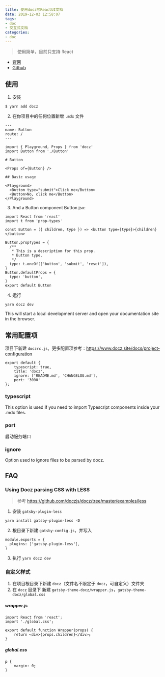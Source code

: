 ```yaml
---
title: 使用docz写ReactUI文档
date: 2019-12-03 12:58:07
tags:
- doc
- 交互式文档
categories:
- doc
---
```


> 使用简单，目前只支持 React

- [官网](https://www.docz.site/)
- [Github](https://github.com/doczjs/docz)

## 使用

1. 安装

```
$ yarn add docz
```

2. 在你项目中的任何位置新增 `.mdx` 文件
<!-- more -->

```
---
name: Button
route: /
---

import { Playground, Props } from 'docz'
import Button from './Button'

# Button

<Props of={Button} />

## Basic usage

<Playground>
  <Button type="submit">Click me</Button>
  <Button>No, click me</Button>
</Playground>
```

3. And a Button component Button.jsx:

```
import React from 'react'
import t from 'prop-types'

const Button = ({ children, type }) => <button type={type}>{children}</button>

Button.propTypes = {
  /**
   * This is a description for this prop.
   * Button type.
   */
  type: t.oneOf(['button', 'submit', 'reset']),
}
Button.defaultProps = {
  type: 'button',
}
export default Button
```

4. 运行

```
yarn docz dev
```

This will start a local development server and open your documentation site in the browser.


## 常用配置项

项目下新建 `doczrc.js`，更多配置项参考：https://www.docz.site/docs/project-configuration

```
export default {
    typescript: true,
    title: 'docz',
    ignore: ['README.md', 'CHANGELOG.md'],
    port: '3000'
};

```

### typescript

This option is used if you need to import Typescript components inside your .mdx files.

### port

启动服务端口

### ignore

Option used to ignore files to be parsed by docz.


## FAQ

### Using Docz parsing CSS with LESS
> 参考 https://github.com/doczjs/docz/tree/master/examples/less

1. 安装 `gatsby-plugin-less`

```
yarn install gatsby-plugin-less -D
```

2. 根目录下新建 `gatsby-config.js`，并写入

```
module.exports = {
  plugins: ['gatsby-plugin-less'],
}
```

3. 执行 `yarn docz dev`


### 自定义样式
1. 在项目根目录下新建 `docz`（文件名不限定于 `docz`，可自定义）文件夹
2. 在 `docz` 目录下 新建 `gatsby-theme-docz/wrapper.js`，`gatsby-theme-docz/global.css`

##### wrapper.js

```
import React from 'react';
import './global.css';

export default function Wrapper(props) {
    return <div>{props.children}</div>;
}

```
##### global.css

```
p {
    margin: 0;
}
```
